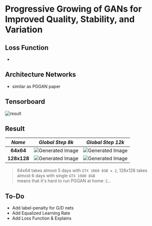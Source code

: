 # Progressive Growing of GANs for Improved Quality, Stability, and Variation

## Loss Function

* 

## Architecture Networks

* similar as PGGAN paper

## Tensorboard

![result](https://github.com/kozistr/Awesome-GANs/blob/master/PGGAN/pggan_tb.png)

## Result

*Name* | *Global Step 8k* | *Global Step 12k*
:---: | :---: | :---:
**64x64**     | ![Generated Image](https://github.com/kozistr/Awesome-GANs/blob/master/PGGAN/gen_img/fakes008000-64.png) | ![Generated Image](https://github.com/kozistr/Awesome-GANs/blob/master/PGGAN/gen_img/fakes012000-64.png)
**128x128**   | ![Generated Image](https://github.com/kozistr/Awesome-GANs/blob/master/PGGAN/gen_img/fakes008000-128.png) | ![Generated Image](https://github.com/kozistr/Awesome-GANs/blob/master/PGGAN/gen_img/fakes012000-128.png)

> 64x64 takes almost 5 days with `GTX 1060 6GB x 2`,
> 128x128 takes almost 6 days with single `GTX 1080 8GB` <br/>
> means that it's hard to run PGGAN at home :(...

## To-Do
* Add label-penalty for G/D nets
* Add Equalized Learning Rate
* Add Loss Function & Explains
